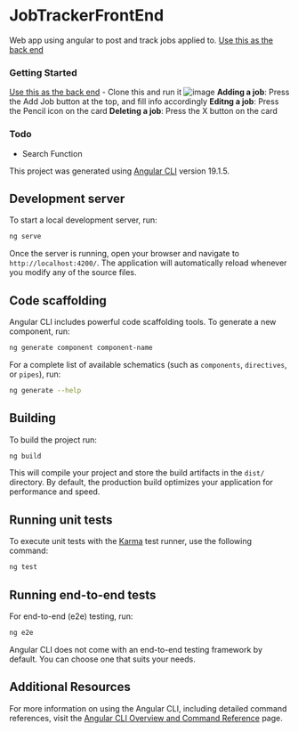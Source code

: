 # JobTrackerFrontEnd

Web app using angular to post and track jobs applied to. [Use this as the back end](https://github.com/anguschum99/JobTracker-Backend)

### Getting Started
[Use this as the back end](https://github.com/anguschum99/JobTracker-Backend) - Clone this and run it
![image](https://github.com/user-attachments/assets/4b5998ba-0857-4fc7-a75f-084c08f2f5eb)
**Adding a job**: Press the Add Job button at the top, and fill info accordingly
**Editng a job**: Press the Pencil icon on the card
**Deleting a job**: Press the X button on the card

### Todo
- Search Function





This project was generated using [Angular CLI](https://github.com/angular/angular-cli) version 19.1.5.


## Development server

To start a local development server, run:

```bash
ng serve
```

Once the server is running, open your browser and navigate to `http://localhost:4200/`. The application will automatically reload whenever you modify any of the source files.

## Code scaffolding

Angular CLI includes powerful code scaffolding tools. To generate a new component, run:

```bash
ng generate component component-name
```

For a complete list of available schematics (such as `components`, `directives`, or `pipes`), run:

```bash
ng generate --help
```

## Building

To build the project run:

```bash
ng build
```

This will compile your project and store the build artifacts in the `dist/` directory. By default, the production build optimizes your application for performance and speed.

## Running unit tests

To execute unit tests with the [Karma](https://karma-runner.github.io) test runner, use the following command:

```bash
ng test
```

## Running end-to-end tests

For end-to-end (e2e) testing, run:

```bash
ng e2e
```

Angular CLI does not come with an end-to-end testing framework by default. You can choose one that suits your needs.

## Additional Resources

For more information on using the Angular CLI, including detailed command references, visit the [Angular CLI Overview and Command Reference](https://angular.dev/tools/cli) page.
